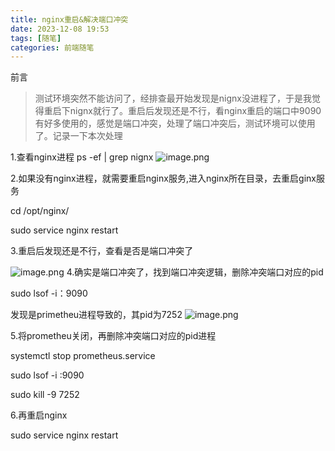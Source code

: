 ```yaml
---
title: nginx重启&解决端口冲突
date: 2023-12-08 19:53
tags: [随笔]
categories: 前端随笔
---
```


前言

> 测试环境突然不能访问了，经排查最开始发现是nignx没进程了，于是我觉得重启下nignx就行了。重启后发现还是不行，看nginx重启的端口中9090有好多使用的，感觉是端口冲突，处理了端口冲突后，测试环境可以使用了。记录一下本次处理

1.查看nginx进程
ps -ef | grep nignx
![image.png](https://p0-xtjj-private.juejin.cn/tos-cn-i-73owjymdk6/ea047eef21d446699db635c77614f636~tplv-73owjymdk6-jj-mark-v1:0:0:0:0:5o6Y6YeR5oqA5pyv56S-5Yy6IEAg6ICA6ICA5YiH5YWL6Ze554Gs:q75.awebp?policy=eyJ2bSI6MywidWlkIjoiMTc4MTY4MTExNjY3OTg1NCJ9&rk3s=f64ab15b&x-orig-authkey=f32326d3454f2ac7e96d3d06cdbb035152127018&x-orig-expires=1733464045&x-orig-sign=Ht1b30zyMgOHYk4CHEpBerbJ4h4%3D)

2.如果没有nginx进程，就需要重启nginx服务,进入nginx所在目录，去重启ginx服务

cd /opt/nginx/

sudo service nginx restart

3.重启后发现还是不行，查看是否是端口冲突了

![image.png](https://p0-xtjj-private.juejin.cn/tos-cn-i-73owjymdk6/04e86eaf09524063ab275f0b04f4e029~tplv-73owjymdk6-jj-mark-v1:0:0:0:0:5o6Y6YeR5oqA5pyv56S-5Yy6IEAg6ICA6ICA5YiH5YWL6Ze554Gs:q75.awebp?policy=eyJ2bSI6MywidWlkIjoiMTc4MTY4MTExNjY3OTg1NCJ9&rk3s=f64ab15b&x-orig-authkey=f32326d3454f2ac7e96d3d06cdbb035152127018&x-orig-expires=1733464045&x-orig-sign=TunCKAQQbUjA6hxCvXnRtqyHKFw%3D)
4.确实是端口冲突了，找到端口冲突逻辑，删除冲突端口对应的pid

sudo lsof -i：9090

发现是primetheu进程导致的，其pid为7252
![image.png](https://p0-xtjj-private.juejin.cn/tos-cn-i-73owjymdk6/e39b21196de84367afbfe8c529fdc60d~tplv-73owjymdk6-jj-mark-v1:0:0:0:0:5o6Y6YeR5oqA5pyv56S-5Yy6IEAg6ICA6ICA5YiH5YWL6Ze554Gs:q75.awebp?policy=eyJ2bSI6MywidWlkIjoiMTc4MTY4MTExNjY3OTg1NCJ9&rk3s=f64ab15b&x-orig-authkey=f32326d3454f2ac7e96d3d06cdbb035152127018&x-orig-expires=1733464045&x-orig-sign=xoznwxqROzSj4zFEdvcr1hUqqpM%3D)

5.将prometheu关闭，再删除冲突端口对应的pid进程

systemctl stop prometheus.service

sudo lsof -i :9090

sudo kill -9 7252

6.再重启nginx

sudo service nginx restart